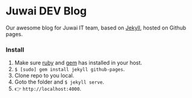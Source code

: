 # Juwai DEV Blog

Our awesome blog for Juwai IT team, based on [Jekyll](https://jekyllrb.com/), hosted on Github pages.

### Install

1. Make sure [ruby](https://www.ruby-lang.org/) and [gem](https://rubygems.org/) has installed in your host.
1. `$ [sudo] gem install jekyll github-pages`.
1. Clone repo to you local.
1. Goto the folder and `$ jekyll serve`.
1. :point_right: `http://localhost:4000`.

